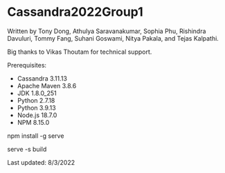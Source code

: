 # Cassandra2022Group1

Written by Tony Dong, Athulya Saravanakumar, Sophia Phu,
Rishindra Davuluri, Tommy Fang, Suhani Goswami,
Nitya Pakala, and Tejas Kalpathi.

Big thanks to Vikas Thoutam for technical support.

Prerequisites:
* Cassandra 3.11.13
* Apache Maven 3.8.6
* JDK 1.8.0_251
* Python 2.7.18
* Python 3.9.13
* Node.js 18.7.0
* NPM 8.15.0

npm install -g serve

serve -s build

Last updated: 8/3/2022
